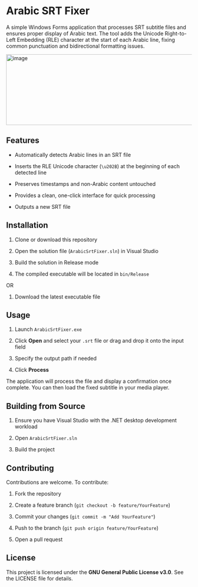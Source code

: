 # **Arabic SRT Fixer**

A simple Windows Forms application that processes SRT subtitle files and ensures proper display of Arabic text. The tool adds the Unicode Right-to-Left Embedding (RLE) character at the start of each Arabic line, fixing common punctuation and bidirectional formatting issues.

<img width="702" height="192" alt="image" src="https://github.com/user-attachments/assets/c67a379e-8751-4351-b889-fb37be913803" />

## Features

- Automatically detects Arabic lines in an SRT file

- Inserts the RLE Unicode character (`\u202B`) at the beginning of each detected line

- Preserves timestamps and non-Arabic content untouched

- Provides a clean, one-click interface for quick processing

- Outputs a new SRT file

## Installation

1. Clone or download this repository

2. Open the solution file (`ArabicSrtFixer.sln`) in Visual Studio

3. Build the solution in Release mode

4. The compiled executable will be located in `bin/Release`

OR

1. Download the latest executable file

## Usage

1. Launch `ArabicSrtFixer.exe`

2. Click **Open** and select your `.srt` file or drag and drop it onto the input field

3. Specify the output path if needed

4. Click **Process**

The application will process the file and display a confirmation once complete. You can then load the fixed subtitle in your media player.

## Building from Source

1. Ensure you have Visual Studio with the .NET desktop development workload

2. Open `ArabicSrtFixer.sln`

3. Build the project

## Contributing

Contributions are welcome. To contribute:

1. Fork the repository

2. Create a feature branch (`git checkout -b feature/YourFeature`)

3. Commit your changes (`git commit -m "Add YourFeature"`)

4. Push to the branch (`git push origin feature/YourFeature`)

5. Open a pull request

## License

This project is licensed under the **GNU General Public License v3.0**. See the LICENSE file for details.
